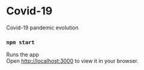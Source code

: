 # Covid-19

Covid-19 pandemic evolution

### `npm start`

Runs the app\
Open [http://localhost:3000](http://localhost:3000) to view it in your browser.
